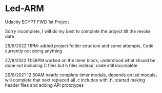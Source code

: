 # Led-ARM
Udacity EGYPT FWD 1st Project

Sorry incomplete,
I will do my best to complete the project till the revoke date

25/8/2022 11PM: added project folder structure and some attempts, Code currently not doing anything

27/8/2022 11:58PM worked on the timer block, 
understood what should be done not including C files but h files instead, code still incomplete

29/8/2021 12:50AM
nearly complete timer module, depends on led module, will complete that next
replaced all .c includes with .h, started making header files and adding API prototypes
